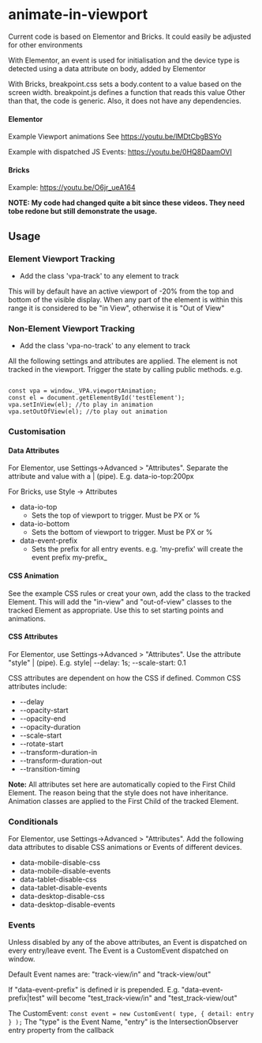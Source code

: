 # animate-in-viewport
Current code is based on Elementor and Bricks. It could easily be adjusted for other environments 

With Elementor, an event is used for initialisation and the device type is detected using a data attribute on body, added by Elementor

With Bricks, breakpoint.css sets a body.content to a value based on the screen width. breakpoint.js defines a function that reads this value
Other than that, the code is generic. Also, it does not have any dependencies.

#### Elementor
Example Viewport animations
See https://youtu.be/lMDtCbgBSYo

Example with dispatched JS Events:
https://youtu.be/0HQ8DaamOVI

#### Bricks
Example: https://youtu.be/O6jr_ueA164

**NOTE: My code had changed quite a bit since these videos. They need tobe redone but still demonstrate the usage.** 

## Usage
### Element Viewport Tracking
- Add the class 'vpa-track' to any element to track

This will by default have an active viewport of -20% from the top and bottom of the visible display.
When any part of the element is within this range it is considered to be "in View", otherwise it is "Out of View"

### Non-Element Viewport Tracking
- Add the class 'vpa-no-track' to any element to track

All the following settings and attributes are applied. The element is not tracked in the viewport. 
Trigger the state by calling public methods.
e.g.
<pre><code>
const vpa = window._VPA.viewportAnimation;
const el = document.getElementById('testElement');
vpa.setInView(el); //to play in animation
vpa.setOutOfView(el); //to play out animation
</code></pre>

### Customisation
#### Data Attributes 

For Elementor, use Settings->Advanced > "Attributes". Separate the attribute and value with a | (pipe).
E.g. data-io-top:200px

For Bricks, use Style -> Attributes

- data-io-top
  - Sets the top of viewport to trigger. Must be PX or %
- data-io-bottom
  - Sets the bottom of viewport to trigger. Must be PX or %
- data-event-prefix
    - Sets the prefix for all entry events. e.g. 'my-prefix' will create the event prefix my-prefix_

#### CSS Animation

See the example CSS rules or creat your own, add the class to the tracked Element. This will add the "in-view" and "out-of-view" classes to the tracked Element as appropriate.
Use this to set starting points and animations.

#### CSS Attributes

For Elementor, use Settings->Advanced > "Attributes". Use the attribute "style" | (pipe).
E.g. style| --delay: 1s; --scale-start: 0.1

CSS attributes are dependent on how the CSS if defined. Common CSS attributes include:
- --delay
- --opacity-start
- --opacity-end
- --opacity-duration
- --scale-start
- --rotate-start
- --transform-duration-in
- --transform-duration-out
- --transition-timing

**Note:** All attributes set here are automatically copied to the First Child Element. The reason being that the style does not have inheritance.
Animation classes are applied to the First Child of the tracked Element.

### Conditionals

For Elementor, use Settings->Advanced > "Attributes". Add the following data attributes to disable CSS animations or Events of different devices.

- data-mobile-disable-css
- data-mobile-disable-events
- data-tablet-disable-css
- data-tablet-disable-events
- data-desktop-disable-css
- data-desktop-disable-events

### Events

Unless disabled by any of the above attributes, an Event is dispatched on every entry/leave event. The Event is a CustomEvent dispatched on window.

Default Event names are: "track-view/in" and "track-view/out"

If "data-event-prefix" is defined ir is prepended. E.g.  "data-event-prefix|test" will become "test_track-view/in" and "test_track-view/out"

The CustomEvent:
`
const event = new CustomEvent(
type,
{
detail: entry
}
);
`
The "type" is the Event Name, "entry" is the IntersectionObserver entry property from the callback